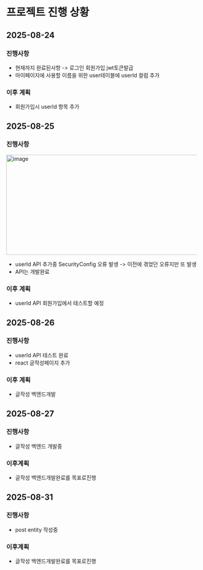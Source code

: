 # 프로젝트 진행 상황

## 2025-08-24
### 진행사항
- 현재까지 완료된사항 -> 로그인 회원가입 jwt토큰발급
- 마이페이지에 사용할 이름을 위한 user테이블에 userId 컬럼 추가
### 이후 계획
- 회원가입시 userId 항목 추가

## 2025-08-25
### 진행사항
<img width="595" height="265" alt="image" src="https://github.com/user-attachments/assets/ede0d57b-8a7b-425e-9e8f-11a10f2c46b4" />

- userId API 추가중 SecurityConfig 오류 발생 -> 이전에 겪었던 오류지만 또 발생
- API는 개발완료
### 이후 계획
- userId API 회원가입에서 테스트할 예정

## 2025-08-26
### 진행사항
- userId API 테스트 완료
- react 글작성페이지 추가
### 이후 계획
- 글작성 백엔드개발

## 2025-08-27
### 진행사항
- 글작성 백엔드 개발중
### 이후계획
- 글작성 백엔드개발완료를 목표로진행

## 2025-08-31
### 진행사항
- post entity 작성중
### 이후계획
- 글작성 백엔드개발완료를 목표로진행
